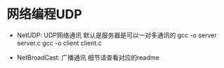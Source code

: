 # 网络编程UDP

- NetUDP: UDP网络通讯
默认是服务器是可以一对多通讯的
gcc -o server server.c
gcc -o client client.c

- NetBroadCast: 广播通讯
细节请查看对应的readme